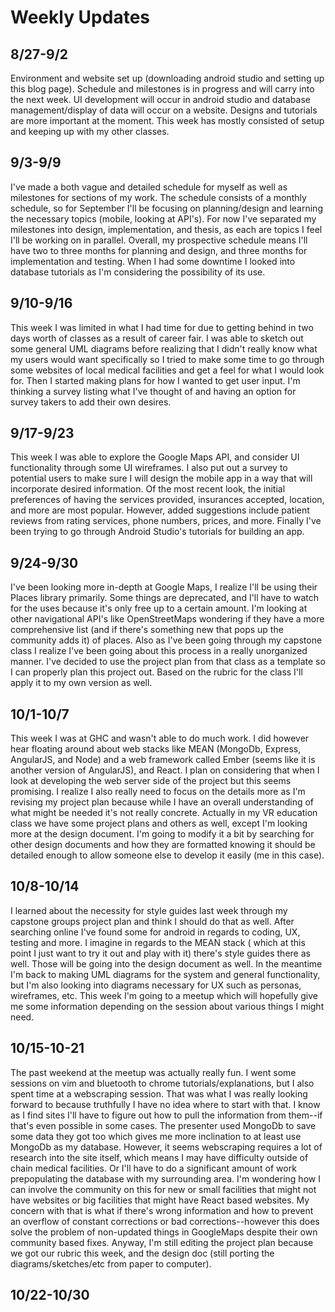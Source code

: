 # Weekly Updates
## 8/27-9/2
Environment and website set up (downloading android studio and setting up this blog page). Schedule and milestones is in progress and will carry into the next week. UI development will occur in android studio and database management/display of data will occur on a website. Designs and tutorials are more important at the moment. This week has mostly consisted of setup and keeping up with my other classes.

## 9/3-9/9
I've made a both vague and detailed schedule for myself as well as milestones for sections of my work. The schedule consists of a monthly schedule, so for September I'll be focusing on planning/design and learning the necessary topics (mobile, looking at API's). For now I've separated my milestones into design, implementation, and thesis, as each are topics I feel I'll be working on in parallel. Overall, my prospective schedule means I'll have two to three months for planning and design, and three months for implementation and testing. When I had some downtime I looked into database tutorials as I'm considering the possibility of its use.

## 9/10-9/16
This week I was limited in what I had time for due to getting behind in two days worth of classes as a result of career fair. I was able to sketch out some general UML diagrams before realizing that I didn't really know what my users would want specifically so I tried to make some time to go through some websites of local medical facilities and get a feel for what I would look for. Then I started making plans for how I wanted to get user input. I'm thinking a survey listing what I've thought of and having an option for survey takers to add their own desires. 

## 9/17-9/23
This week I was able to explore the Google Maps API, and consider UI functionality through some UI wireframes. I also put out a survey to potential users to make sure I will design the mobile app in a way that will incorporate desired information. Of the most recent look, the initial preferences of having the services provided, insurances accepted, location, and more are most popular. However, added suggestions include patient reviews from rating services, phone numbers, prices, and more. Finally I've been trying to go through Android Studio's tutorials for building an app.

## 9/24-9/30
I've been looking more in-depth at Google Maps, I realize I'll be using their Places library primarily. Some things are deprecated, and I'll have to watch for the uses because it's only free up to a certain amount. I'm looking at other navigational API's like OpenStreetMaps wondering if they have a more comprehensive list (and if there's something new that pops up the community adds it) of places. Also as I've been going through my capstone class I realize I've been going about this process in a really unorganized manner. I've decided to use the project plan from that class as a template so I can properly plan this project out. Based on the rubric for the class I'll apply it to my own version as well. 

## 10/1-10/7
This week I was at GHC and wasn't able to do much work. I did however hear floating around about web stacks like MEAN (MongoDb, Express, AngularJS, and Node) and a web framework called Ember (seems like it is another version of AngularJS), and React. I plan on considering that when I look at developing the web server side of the project but this seems promising. I realize I also really need to focus on the details more as I'm revising my project plan because while I have an overall understanding of what might be needed it's not really concrete. Actually in my VR education class we have some project plans and others as well, except I'm looking more at the design document. I'm going to modify it a bit by searching for other design documents and how they are formatted knowing it should be detailed enough to allow someone else to develop it easily (me in this case).

## 10/8-10/14
I learned about the necessity for style guides last week through my capstone groups project plan and think I should do that as well. After searching online I've found some for android in regards to coding, UX, testing and more. I imagine in regards to the MEAN stack ( which at this point I just want to try it out and play with it) there's style guides there as well. Those will be going into the design document as well. In the meantime I'm back to making UML diagrams for the system and general functionality, but I'm also looking into diagrams necessary for UX such as personas, wireframes, etc. This week I'm going to a meetup which will hopefully give me some information depending on the session about various things I might need. 

## 10/15-10-21
The past weekend at the meetup was actually really fun. I went some sessions on vim and bluetooth to chrome tutorials/explanations, but I also spent time at a webscraping session. That was what I was really looking forward to because truthfully I have no idea where to start with that. I know as I find sites I'll have to figure out how to pull the information from them--if that's even possible in some cases. The presenter used MongoDb to save some data they got too which gives me more inclination to at least use MongoDb as my database. However, it seems webscraping requires a lot of research into the site itself, which means I may have difficulty outside of chain medical facilities. Or I'll have to do a significant amount of work prepopulating the database with my surrounding area. I'm wondering how I can involve the community on this for new or small facilities that might not have websites or big facilities that might have React based websites. My concern with that is what if there's wrong information and how to prevent an overflow of constant corrections or bad corrections--however this does solve the problem of non-updated things in GoogleMaps despite their own community based fixes. Anyway, I'm still editing the project plan because we got our rubric this week, and the design doc (still porting the diagrams/sketches/etc from paper to computer).

## 10/22-10/30
